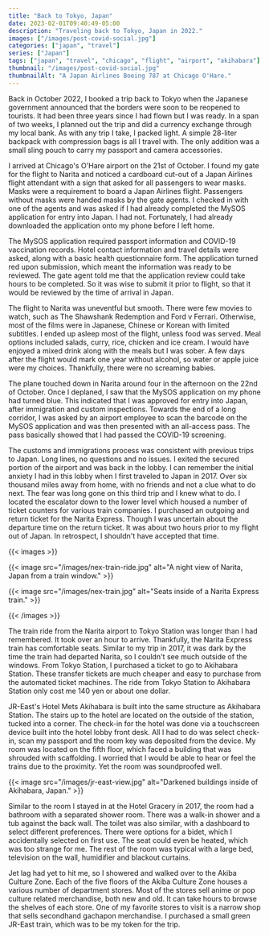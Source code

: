 ```yaml
---
title: "Back to Tokyo, Japan"
date: 2023-02-01T09:40:49-05:00
description: "Traveling back to Tokyo, Japan in 2022."
images: ["/images/post-covid-social.jpg"]
categories: ["japan", "travel"]
series: ["Japan"]
tags: ["japan", "travel", "chicago", "flight", "airport", "akihabara"]
thumbnail: "/images/post-covid-social.jpg"
thumbnailAlt: "A Japan Airlines Boeing 787 at Chicago O'Hare."
---
```


Back in October 2022, I booked a trip back to Tokyo when the Japanese government announced that the borders were soon to be reopened to tourists. It had been three years since I had flown but I was ready. In a span of two weeks, I planned out the trip and did a currency exchange through my local bank. As with any trip I take, I packed light. A simple 28-liter backpack with compression bags is all I travel with. The only addition was a small sling pouch to carry my passport and camera accessories.

I arrived at Chicago's O'Hare airport on the 21st of October. I found my gate for the flight to Narita and noticed a cardboard cut-out of a Japan Airlines flight attendant with a sign that asked for all passengers to wear masks. Masks were a requirement to board a Japan Airlines flight. Passengers without masks were handed masks by the gate agents. I checked in with one of the agents and was asked if I had already completed the MySOS application for entry into Japan. I had not. Fortunately, I had already downloaded the application onto my phone before I left home.

The MySOS application required passport information and COVID-19 vaccination records. Hotel contact information and travel details were asked, along with a basic health questionnaire form. The application turned red upon submission, which meant the information was ready to be reviewed. The gate agent told me that the application review could take hours to be completed. So it was wise to submit it prior to flight, so that it would be reviewed by the time of arrival in Japan.

The flight to Narita was uneventful but smooth. There were few movies to watch, such as The Shawshank Redemption and Ford v Ferrari. Otherwise, most of the films were in Japanese, Chinese or Korean with limited subtitles. I ended up asleep most of the flight, unless food was served. Meal options included salads, curry, rice, chicken and ice cream. I would have enjoyed a mixed drink along with the meals but I was sober. A few days after the flight would mark one year without alcohol, so water or apple juice were my choices. Thankfully, there were no screaming babies.

The plane touched down in Narita around four in the afternoon on the 22nd of October. Once I deplaned, I saw that the MySOS application on my phone had turned blue. This indicated that I was approved for entry into Japan, after immigration and custom inspections. Towards the end of a long corridor, I was asked by an airport employee to scan the barcode on the MySOS application and was then presented with an all-access pass. The pass basically showed that I had passed the COVID-19 screening.

The customs and immigrations process was consistent with previous trips to Japan. Long lines, no questions and no issues. I exited the secured portion of the airport and was back in the lobby. I can remember the initial anxiety I had in this lobby when I first traveled to Japan in 2017. Over six thousand miles away from home, with no friends and not a clue what to do next. The fear was long gone on this third trip and I knew what to do. I located the escalator down to the lower level which housed a number of ticket counters for various train companies. I purchased an outgoing and return ticket for the Narita Express. Though I was uncertain about the departure time on the return ticket. It was about two hours prior to my flight out of Japan. In retrospect, I shouldn't have accepted that time.

{{< images >}}

{{< image src="/images/nex-train-ride.jpg" alt="A night view of Narita, Japan from a train window." >}}

{{< image src="/images/nex-train.jpg" alt="Seats inside of a Narita Express train." >}}

{{< /images >}}

The train ride from the Narita airport to Tokyo Station was longer than I had remembered. It took over an hour to arrive. Thankfully, the Narita Express train has comfortable seats. Similar to my trip in 2017, it was dark by the time the train had departed Narita, so I couldn't see much outside of the windows. From Tokyo Station, I purchased a ticket to go to Akihabara Station. These transfer tickets are much cheaper and easy to purchase from the automated ticket machines. The ride from Tokyo Station to Akihabara Station only cost me 140 yen or about one dollar.

JR-East's Hotel Mets Akihabara is built into the same structure as Akihabara Station. The stairs up to the hotel are located on the outside of the station, tucked into a corner. The check-in for the hotel was done via a touchscreen device built into the hotel lobby front desk. All I had to do was select check-in, scan my passport and the room key was deposited from the device. My room was located on the fifth floor, which faced a building that was shrouded with scaffolding. I worried that I would be able to hear or feel the trains due to the proximity. Yet the room was soundproofed well.

{{< image src="/images/jr-east-view.jpg" alt="Darkened buildings inside of Akihabara, Japan." >}}

Similar to the room I stayed in at the Hotel Gracery in 2017, the room had a bathroom with a separated shower room. There was a walk-in shower and a tub against the back wall. The toilet was also similar, with a dashboard to select different preferences. There were options for a bidet, which I accidentally selected on first use. The seat could even be heated, which was too strange for me. The rest of the room was typical with a large bed, television on the wall, humidifier and blackout curtains.

Jet lag had yet to hit me, so I showered and walked over to the Akiba Culture Zone. Each of the five floors of the Akiba Culture Zone houses a various number of department stores. Most of the stores sell anime or pop culture related merchandise, both new and old. It can take hours to browse the shelves of each store. One of my favorite stores to visit is a narrow shop that sells secondhand gachapon merchandise. I purchased a small green JR-East train, which was to be my token for the trip.
